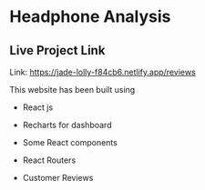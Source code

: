 # Headphone Analysis


## Live Project Link

Link: https://jade-lolly-f84cb6.netlify.app/reviews


This website has been built using

* React js

* Recharts for dashboard

* Some React components

* React Routers

* Customer Reviews

